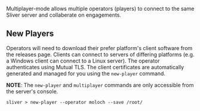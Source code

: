 Multiplayer-mode allows multiple operators (players) to connect to the same Sliver server and collaberate on engagements.

## New Players

Operators will need to download their prefer platform's client software from the releases page. Clients can connect to servers of differing platforms (e.g. a Windows client can connect to a Linux server). The operator authenticates using Mutual TLS. The client certificates are automatically generated and managed for you using the `new-player` command.  

__NOTE__: The `new-player` and `multiplayer` commands are only accessible from the server's console.

```
sliver > new-player --operator moloch --save /root/

```